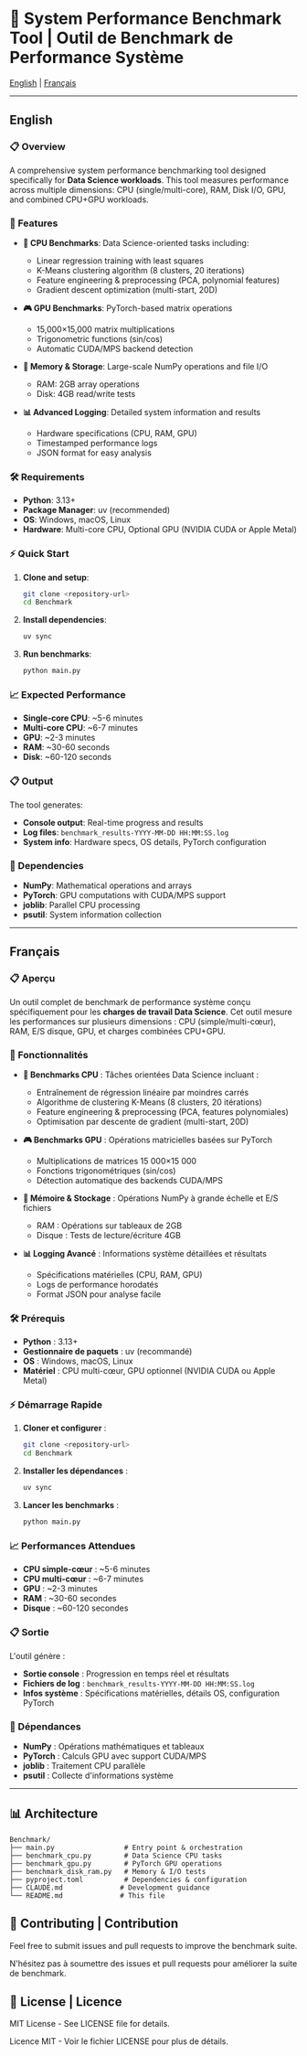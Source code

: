 # 🚀 System Performance Benchmark Tool | Outil de Benchmark de Performance Système

[English](#english) | [Français](#français)

---

## English

### 📋 Overview

A comprehensive system performance benchmarking tool designed specifically for **Data Science workloads**. This tool
measures performance across multiple dimensions: CPU (single/multi-core), RAM, Disk I/O, GPU, and combined CPU+GPU
workloads.

### 🎯 Features

- **🧠 CPU Benchmarks**: Data Science-oriented tasks including:
    - Linear regression training with least squares
    - K-Means clustering algorithm (8 clusters, 20 iterations)
    - Feature engineering & preprocessing (PCA, polynomial features)
    - Gradient descent optimization (multi-start, 20D)

- **🎮 GPU Benchmarks**: PyTorch-based matrix operations
    - 15,000×15,000 matrix multiplications
    - Trigonometric functions (sin/cos)
    - Automatic CUDA/MPS backend detection

- **💾 Memory & Storage**: Large-scale NumPy operations and file I/O
    - RAM: 2GB array operations
    - Disk: 4GB read/write tests

- **📊 Advanced Logging**: Detailed system information and results
    - Hardware specifications (CPU, RAM, GPU)
    - Timestamped performance logs
    - JSON format for easy analysis

### 🛠 Requirements

- **Python**: 3.13+
- **Package Manager**: uv (recommended)
- **OS**: Windows, macOS, Linux
- **Hardware**: Multi-core CPU, Optional GPU (NVIDIA CUDA or Apple Metal)

### ⚡ Quick Start

1. **Clone and setup**:
   ```bash
   git clone <repository-url>
   cd Benchmark
   ```

2. **Install dependencies**:
   ```bash
   uv sync
   ```

3. **Run benchmarks**:
   ```bash
   python main.py
   ```

### 📈 Expected Performance

- **Single-core CPU**: ~5-6 minutes
- **Multi-core CPU**: ~6-7 minutes
- **GPU**: ~2-3 minutes
- **RAM**: ~30-60 seconds
- **Disk**: ~60-120 seconds

### 📋 Output

The tool generates:

- **Console output**: Real-time progress and results
- **Log files**: `benchmark_results-YYYY-MM-DD HH:MM:SS.log`
- **System info**: Hardware specs, OS details, PyTorch configuration

### 🔧 Dependencies

- **NumPy**: Mathematical operations and arrays
- **PyTorch**: GPU computations with CUDA/MPS support
- **joblib**: Parallel CPU processing
- **psutil**: System information collection

---

## Français

### 📋 Aperçu

Un outil complet de benchmark de performance système conçu spécifiquement pour les **charges de travail Data Science**.
Cet outil mesure les performances sur plusieurs dimensions : CPU (simple/multi-cœur), RAM, E/S disque, GPU, et charges
combinées CPU+GPU.

### 🎯 Fonctionnalités

- **🧠 Benchmarks CPU** : Tâches orientées Data Science incluant :
    - Entraînement de régression linéaire par moindres carrés
    - Algorithme de clustering K-Means (8 clusters, 20 itérations)
    - Feature engineering & preprocessing (PCA, features polynomiales)
    - Optimisation par descente de gradient (multi-start, 20D)

- **🎮 Benchmarks GPU** : Opérations matricielles basées sur PyTorch
    - Multiplications de matrices 15 000×15 000
    - Fonctions trigonométriques (sin/cos)
    - Détection automatique des backends CUDA/MPS

- **💾 Mémoire & Stockage** : Opérations NumPy à grande échelle et E/S fichiers
    - RAM : Opérations sur tableaux de 2GB
    - Disque : Tests de lecture/écriture 4GB

- **📊 Logging Avancé** : Informations système détaillées et résultats
    - Spécifications matérielles (CPU, RAM, GPU)
    - Logs de performance horodatés
    - Format JSON pour analyse facile

### 🛠 Prérequis

- **Python** : 3.13+
- **Gestionnaire de paquets** : uv (recommandé)
- **OS** : Windows, macOS, Linux
- **Matériel** : CPU multi-cœur, GPU optionnel (NVIDIA CUDA ou Apple Metal)

### ⚡ Démarrage Rapide

1. **Cloner et configurer** :
   ```bash
   git clone <repository-url>
   cd Benchmark
   ```

2. **Installer les dépendances** :
   ```bash
   uv sync
   ```

3. **Lancer les benchmarks** :
   ```bash
   python main.py
   ```

### 📈 Performances Attendues

- **CPU simple-cœur** : ~5-6 minutes
- **CPU multi-cœur** : ~6-7 minutes
- **GPU** : ~2-3 minutes
- **RAM** : ~30-60 secondes
- **Disque** : ~60-120 secondes

### 📋 Sortie

L'outil génère :

- **Sortie console** : Progression en temps réel et résultats
- **Fichiers de log** : `benchmark_results-YYYY-MM-DD HH:MM:SS.log`
- **Infos système** : Spécifications matérielles, détails OS, configuration PyTorch

### 🔧 Dépendances

- **NumPy** : Opérations mathématiques et tableaux
- **PyTorch** : Calculs GPU avec support CUDA/MPS
- **joblib** : Traitement CPU parallèle
- **psutil** : Collecte d'informations système

---

## 📊 Architecture

```
Benchmark/
├── main.py                 # Entry point & orchestration
├── benchmark_cpu.py        # Data Science CPU tasks
├── benchmark_gpu.py        # PyTorch GPU operations  
├── benchmark_disk_ram.py   # Memory & I/O tests
├── pyproject.toml          # Dependencies & configuration
├── CLAUDE.md              # Development guidance
└── README.md              # This file
```

## 🤝 Contributing | Contribution

Feel free to submit issues and pull requests to improve the benchmark suite.

N'hésitez pas à soumettre des issues et pull requests pour améliorer la suite de benchmark.

## 📝 License | Licence

MIT License - See LICENSE file for details.

Licence MIT - Voir le fichier LICENSE pour plus de détails.